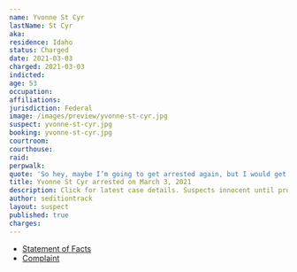 ```yaml
---
name: Yvonne St Cyr
lastName: St Cyr
aka:
residence: Idaho
status: Charged
date: 2021-03-03
charged: 2021-03-03
indicted:
age: 53
occupation:
affiliations:
jurisdiction: Federal
image: /images/preview/yvonne-st-cyr.jpg
suspect: yvonne-st-cyr.jpg
booking: yvonne-st-cyr.jpg
courtroom:
courthouse:
raid:
perpwalk:
quote: 'So hey, maybe I’m going to get arrested again, but I would get arrested and I would die for this country. So no regrets.'
title: Yvonne St Cyr arrested on March 3, 2021
description: Click for latest case details. Suspects innocent until proven guilty.
author: seditiontrack
layout: suspect
published: true
charges:
---
```


- [Statement of Facts](https://www.justice.gov/usao-dc/case-multi-defendant/file/1379351/download)
- [Complaint](https://www.justice.gov/usao-dc/case-multi-defendant/file/1379356/download)
